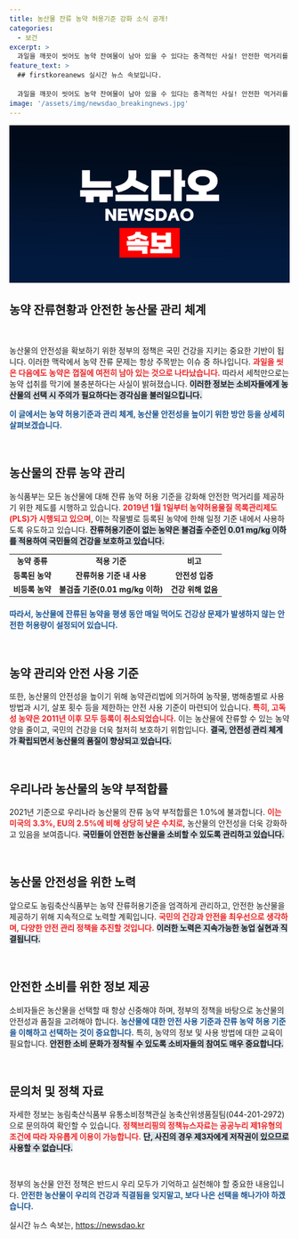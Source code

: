 ```yaml
---
title: 농산물 잔류 농약 허용기준 강화 소식 공개!
categories:
  - 보건
excerpt: >
  과일을 깨끗이 씻어도 농약 잔여물이 남아 있을 수 있다는 충격적인 사실! 안전한 먹거리를 위한 정부의 노력과 농약 관리 현황을 알아보세요. 클릭 필수!
feature_text: >
  ## firstkoreanews 실시간 뉴스 속보입니다.

  과일을 깨끗이 씻어도 농약 잔여물이 남아 있을 수 있다는 충격적인 사실! 안전한 먹거리를 위한 정부의 노력과 농약 관리 현황을 알아보세요. 클릭 필수!
image: '/assets/img/newsdao_breakingnews.jpg'
---
```


<p><img src="/assets/img/newsdao_breakingnews.jpg" alt="firstkoreanews 속보" /></p>

<h2 data-ke-size="size26">농약 잔류현황과 안전한 농산물 관리 체계</h2>

<p data-ke-size="size16">&nbsp;</p>

<p>농산물의 안전성을 확보하기 위한 정부의 정책은 국민 건강을 지키는 중요한 기반이 됩니다. 이러한 맥락에서 농약 잔류 문제는 항상 주목받는 이슈 중 하나입니다. <b><span style="color: #ee2323;">과일을 씻은 다음에도 농약은 껍질에 여전히 남아 있는 것으로 나타났습니다.</span></b> 따라서 세척만으로는 농약 섭취를 막기에 불충분하다는 사실이 밝혀졌습니다. <b><span style="background-color: #21538527;">이러한 정보는 소비자들에게 농산물의 선택 시 주의가 필요하다는 경각심을 불러일으킵니다.</span></b></p>

<p><b><span style="color: #1a5490;">이 글에서는 농약 허용기준과 관리 체계, 농산물 안전성을 높이기 위한 방안 등을 상세히 살펴보겠습니다.</span></b></p>

<p data-ke-size="size16">&nbsp;</p>

<h2>농산물의 잔류 농약 관리</h2>

<p>농식품부는 모든 농산물에 대해 잔류 농약 허용 기준을 강화해 안전한 먹거리를 제공하기 위한 제도를 시행하고 있습니다. <b><span style="color: #ee2323;">2019년 1월 1일부터 농약허용물질 목록관리제도(PLS)가 시행되고 있으며</span></b>, 이는 작물별로 등록된 농약에 한해 일정 기준 내에서 사용하도록 유도하고 있습니다. <b><span style="background-color: #21538527;">잔류허용기준이 없는 농약은 불검출 수준인 0.01 mg/kg 이하를 적용하여 국민들의 건강을 보호하고 있습니다.</span></b> </p>

<table style="border-collapse:collapse; width:100%; margin-bottom:20px;">
<tr>
<td style="text-align: center;"><b>농약 종류</b></td>
<td style="text-align: center;"><b>적용 기준</b></td>
<td style="text-align: center;"><b>비고</b></td>
</tr>
<tr>
<td style="text-align: center; height: 17px;"><b>등록된 농약</b></td>
<td style="text-align: center; height: 17px;"><b>잔류허용 기준 내 사용</b></td>
<td style="text-align: center; height: 17px;"><b>안전성 입증</b></td>
</tr>
<tr>
<td style="text-align: center; height: 17px;"><b>비등록 농약</b></td>
<td style="text-align: center; height: 17px;"><b>불검출 기준(0.01 mg/kg 이하)</b></td>
<td style="text-align: center; height: 17px;"><b>건강 위해 없음</b></td>
</tr>
</table>

<p><b><span style="color: #1a5490;">따라서, 농산물에 잔류된 농약을 평생 동안 매일 먹어도 건강상 문제가 발생하지 않는 안전한 허용량이 설정되어 있습니다.</span></b></p>

<p data-ke-size="size16">&nbsp;</p>

<h2>농약 관리와 안전 사용 기준</h2>

<p>또한, 농산물의 안전성을 높이기 위해 농약관리법에 의거하여 농작물, 병해충별로 사용 방법과 시기, 살포 횟수 등을 제한하는 안전 사용 기준이 마련되어 있습니다. <b><span style="color: #ee2323;">특히, 고독성 농약은 2011년 이후 모두 등록이 취소되었습니다.</span></b> 이는 농산물에 잔류할 수 있는 농약 양을 줄이고, 국민의 건강을 더욱 철저히 보호하기 위함입니다. <b><span style="background-color: #21538527;">결국, 안전성 관리 체계가 확립되면서 농산물의 품질이 향상되고 있습니다.</span></b></p>

<p data-ke-size="size16">&nbsp;</p>

<h2>우리나라 농산물의 농약 부적합률</h2>

<p>2021년 기준으로 우리나라 농산물의 잔류 농약 부적합률은 1.0%에 불과합니다. <b><span style="color: #ee2323;">이는 미국의 3.3%, EU의 2.5%에 비해 상당히 낮은 수치로</span></b>, 농산물의 안전성을 더욱 강화하고 있음을 보여줍니다. <b><span style="background-color: #21538527;">국민들이 안전한 농산물을 소비할 수 있도록 관리하고 있습니다.</span></b></p>

<p data-ke-size="size16">&nbsp;</p>

<h2>농산물 안전성을 위한 노력</h2>

<p>앞으로도 농림축산식품부는 농약 잔류허용기준을 엄격하게 관리하고, 안전한 농산물을 제공하기 위해 지속적으로 노력할 계획입니다. <b><span style="color: #ee2323;">국민의 건강과 안전을 최우선으로 생각하며, 다양한 안전 관리 정책을 추진할 것입니다.</span></b> <b><span style="background-color: #21538527;">이러한 노력은 지속가능한 농업 실현과 직결됩니다.</span></b> </p>

<p data-ke-size="size16">&nbsp;</p>

<h2>안전한 소비를 위한 정보 제공</h2>

<p>소비자들은 농산물을 선택할 때 항상 신중해야 하며, 정부의 정책을 바탕으로 농산물의 안전성과 품질을 고려해야 합니다. <b><span style="color: #1a5490;">농산물에 대한 안전 사용 기준과 잔류 농약 허용 기준을 이해하고 선택하는 것이 중요합니다.</span></b> 특히, 농약의 정보 및 사용 방법에 대한 교육이 필요합니다. <b><span style="background-color: #21538527;">안전한 소비 문화가 정착될 수 있도록 소비자들의 참여도 매우 중요합니다.</span></b></p>

<p data-ke-size="size16">&nbsp;</p>

<h2>문의처 및 정책 자료</h2>

<p>자세한 정보는 농림축산식품부 유통소비정책관실 농축산위생품질팀(044-201-2972)으로 문의하여 확인할 수 있습니다. <b><span style="color: #ee2323;">정책브리핑의 정책뉴스자료는 공공누리 제1유형의 조건에 따라 자유롭게 이용이 가능합니다.</span></b> <b><span style="background-color: #21538527;">단, 사진의 경우 제3자에게 저작권이 있으므로 사용할 수 없습니다.</span></b> </p>

<p data-ke-size="size16">&nbsp;</p>

<p>정부의 농산물 안전 정책은 반드시 우리 모두가 기억하고 실천해야 할 중요한 내용입니다. <b><span style="color: #1a5490;">안전한 농산물이 우리의 건강과 직결됨을 잊지말고, 보다 나은 선택을 해나가야 하겠습니다.</span></b></p>
실시간 뉴스 속보는, <a href="https://newsdao.kr" rel="dofollow">https://newsdao.kr</a>


